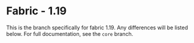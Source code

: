 # Fabric - 1.19

This is the branch specifically for fabric 1.19.
Any differences will be listed below. For full documentation, see the `core` branch.
